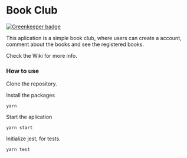 # Book Club

[![Greenkeeper badge](https://badges.greenkeeper.io/wps13/book-club.svg)](https://greenkeeper.io/)

This aplication is a simple book club, where users can create a account, comment about the books and see the registered books.

Check the Wiki for more info.

### **How to use**

Clone the repository.

Install the packages

`yarn`

Start the aplication

`yarn start`

Initialize jest, for tests.

`yarn test`
